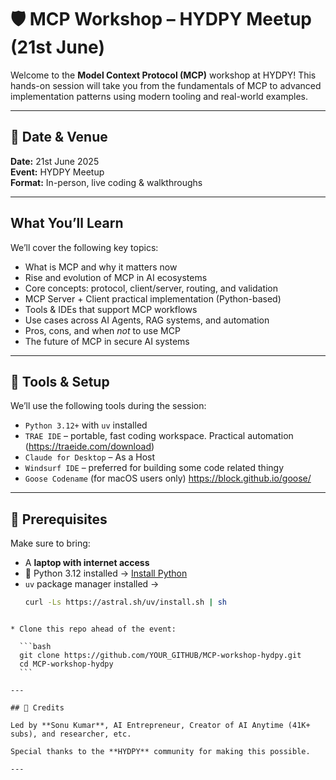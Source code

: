 # 🛡️ MCP Workshop – HYDPY Meetup (21st June)

Welcome to the **Model Context Protocol (MCP)** workshop at HYDPY! This hands-on session will take you from the fundamentals of MCP to advanced implementation patterns using modern tooling and real-world examples.

---

## 📅 Date & Venue  
**Date:** 21st June 2025  
**Event:** HYDPY Meetup  
**Format:** In-person, live coding & walkthroughs

---

## What You’ll Learn

We’ll cover the following key topics:

- What is MCP and why it matters now
- Rise and evolution of MCP in AI ecosystems
- Core concepts: protocol, client/server, routing, and validation
- MCP Server + Client practical implementation (Python-based)
- Tools & IDEs that support MCP workflows
- Use cases across AI Agents, RAG systems, and automation
- Pros, cons, and when *not* to use MCP
- The future of MCP in secure AI systems

---

## 🧰 Tools & Setup

We’ll use the following tools during the session:

- `Python 3.12+` with `uv` installed
- `TRAE IDE` – portable, fast coding workspace. Practical automation (https://traeide.com/download)
- `Claude for Desktop` – As a Host
- `Windsurf IDE` – preferred for building some code related thingy
- `Goose Codename` (for macOS users only) https://block.github.io/goose/

---

## 🔧 Prerequisites

Make sure to bring:

- A **laptop with internet access**
- 🐍 Python 3.12 installed → [Install Python](https://www.python.org/downloads/release/python-3120/)
- `uv` package manager installed →  
  ```bash
  curl -Ls https://astral.sh/uv/install.sh | sh
````

* Clone this repo ahead of the event:

  ```bash
  git clone https://github.com/YOUR_GITHUB/MCP-workshop-hydpy.git
  cd MCP-workshop-hydpy
  ```

---

## 🙌 Credits

Led by **Sonu Kumar**, AI Entrepreneur, Creator of AI Anytime (41K+ subs), and researcher, etc.

Special thanks to the **HYDPY** community for making this possible.

---

